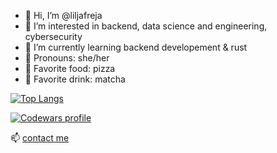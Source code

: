 - 👋 Hi, I’m @liljafreja
- 👀 I’m interested in backend, data science and engineering, cybersecurity
- 🌱 I’m currently learning backend developement & rust
- 🌸 Pronouns: she/her
- 🍕 Favorite food: pizza
- 🍵 Favorite drink: matcha

[![Top Langs](https://github-readme-stats.vercel.app/api/top-langs/?username=liljafreja&layout=compact&exclude_repo=liljafreja.github.io&langs_count=100)](https://github.com/anuraghazra/github-readme-stats)

[![Codewars profile](https://www.codewars.com/users/liljafreja/badges/large)](https://www.codewars.com/users/liljafreja)

📫 [contact me](https://www.linkedin.com/in/liljafreja/)
<!---
liljafreja/liljafreja is a ✨ special ✨ repository because its `README.md` (this file) appears on your GitHub profile.
You can click the Preview link to take a look at your changes.
--->
